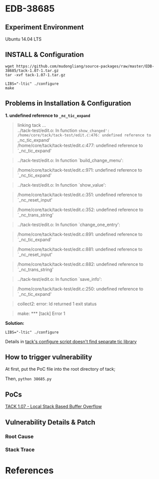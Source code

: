 # EDB-38685

## Experiment Environment

Ubuntu 14.04 LTS

## INSTALL & Configuration

```
wget https://github.com/mudongliang/source-packages/raw/master/EDB-38685/tack-1.07-1.tar.gz
tar -xvf tack-1.07-1.tar.gz

LIBS="-ltic" ./configure
make
```

## Problems in Installation & Configuration

**1. undefined reference to `_nc_tic_expand`**

>linking tack ...    
>../tack-test/edit.o: In function `show_changed':    
>/home/core/tack/tack-test/edit.c:476: undefined reference to `_nc_tic_expand'    
>/home/core/tack/tack-test/edit.c:477: undefined reference to `_nc_tic_expand'

>../tack-test/edit.o: In function `build_change_menu':

>/home/core/tack/tack-test/edit.c:971: undefined reference to `_nc_tic_expand'

>../tack-test/edit.o: In function `show_value':

>/home/core/tack/tack-test/edit.c:351: undefined reference to `_nc_reset_input'

>/home/core/tack/tack-test/edit.c:352: undefined reference to `_nc_trans_string'

>../tack-test/edit.o: In function `change_one_entry':

>/home/core/tack/tack-test/edit.c:891: undefined reference to `_nc_tic_expand'

>/home/core/tack/tack-test/edit.c:881: undefined reference to `_nc_reset_input'

>/home/core/tack/tack-test/edit.c:882: undefined reference to `_nc_trans_string'

>../tack-test/edit.o: In function `save_info':

>/home/core/tack/tack-test/edit.c:250: undefined reference to `_nc_tic_expand'

>collect2: error: ld returned 1 exit status

>make: *** [tack] Error 1

**Solution:**

    LIBS="-ltic" ./configure

Details in [tack's configure script doesn't find separate tic library](https://lists.gnu.org/archive/html/bug-ncurses/2012-02/msg00009.html)

## How to trigger vulnerability

At first, put the PoC file into the root directory of tack;

Then, `python 38685.py`

## PoCs

[TACK 1.07 - Local Stack Based Buffer Overflow](https://www.exploit-db.com/exploits/38685/)


## Vulnerability Details & Patch

### Root Cause

### Stack Trace

# References
